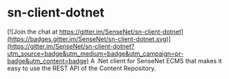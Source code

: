 # sn-client-dotnet

[![Join the chat at https://gitter.im/SenseNet/sn-client-dotnet](https://badges.gitter.im/SenseNet/sn-client-dotnet.svg)](https://gitter.im/SenseNet/sn-client-dotnet?utm_source=badge&utm_medium=badge&utm_campaign=pr-badge&utm_content=badge)
A .Net client for SenseNet ECMS that makes it easy to use the REST API of the Content Repository.
